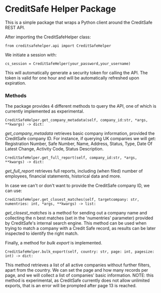 # CreditSafe Helper Package

This is a simple package that wraps a Python client around the CreditSafe REST API.

After importing the CreditSafeHelper class:

```
from creditsafehelper.api import CreditSafeHelper
```

We initiate a session with:
```
cs_session = CreditSafeHelper(your_password,your_username)
```

This will automatically generate a security token for calling the API. The token is valid for one hour and will be automatically refreshed upon expiration.

### Methods

The package provides 4 different methods to query the API, one of which is currently implemented as experimental.

```
CreditSafeHelper.get_company_metadata(self, company_id:str, *args, **kwargs) -> dict:
```

*get_company_metadata* retrieves basic company information, provided the CreditSafe company ID. For instance, if querying UK companies we will get: Registration Number, Safe Number, Name, Address, Status, Type, Date Of Latest Change, Activity Code, Status Description.

```
CreditSafeHelper.get_full_report(self, company_id:str, *args, **kwargs) -> dict:
```

*get_full_report* retrieves full reports, including (when filed) number of employees, financial statements, historical data and more.

In case we can't or don't want to provide the CreditSafe company ID, we can use:

```
CreditSafeHelper.get_closest_matches(self, targetcompany: str, numentries: int, *args, **kwargs) -> list:
```

*get_closest_matches* is a method for sending out a company name and collecting the n best matches (set in the 'numentries' parameter) provided by CreditSafe's internal search engine. This method can be used when trying to match a company with a Credit Safe record, as results can be later inspected to identify the right match.

Finally, a method for *bulk export* is implemented.

```
CreditSafeHelper.bulk_export(self, country: str, page: int, pagesize: int) -> dict:
```

This method retrieves a list of all active companies without further filters, apart from the country. We can set the page and how many records per page, and we will collect a list of companies' basic information.
NOTE: this method is experimental, as CreditSafe currently does not allow unlimited exports, that is an error will be prompted after page 13 is reached.  
